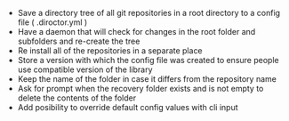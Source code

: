 - Save a directory tree of all git repositories in a root directory to a config file ( .diroctor.yml )
- Have a daemon that will check for changes in the root folder and subfolders and re-create the tree
- Re install all of the repositories in a separate place
- Store a version with which the config file was created to ensure people use compatible version of the library
- Keep the name of the folder in case it differs from the repository name
- Ask for prompt when the recovery folder exists and is not empty to delete the contents of the folder
- Add posibility to override default config values with cli input
